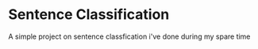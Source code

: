 # Sentence Classification
A simple project on sentence classfication i've done during my spare time
